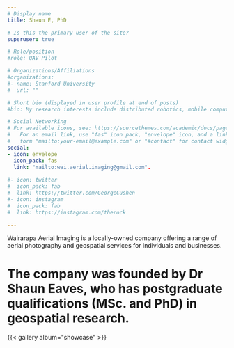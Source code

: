 ```yaml
---
# Display name
title: Shaun E, PhD

# Is this the primary user of the site?
superuser: true

# Role/position
#role: UAV Pilot

# Organizations/Affiliations
#organizations:
#- name: Stanford University
#  url: ""

# Short bio (displayed in user profile at end of posts)
#bio: My research interests include distributed robotics, mobile computing and programmable matter.

# Social Networking
# For available icons, see: https://sourcethemes.com/academic/docs/page-builder/#icons
#   For an email link, use "fas" icon pack, "envelope" icon, and a link in the
#   form "mailto:your-email@example.com" or "#contact" for contact widget.
social:
- icon: envelope
  icon_pack: fas
  link: "mailto:wai.aerial.imaging@gmail.com".
  
#- icon: twitter
#  icon_pack: fab
#  link: https://twitter.com/GeorgeCushen
#- icon: instagram
#  icon_pack: fab
#  link: https://instagram.com/therock

---
```


Wairarapa Aerial Imaging is a locally-owned company offering a range of aerial photography and geospatial services for individuals and businesses. 

# The company was founded by Dr Shaun Eaves, who has postgraduate qualifications (MSc. and PhD) in geospatial research. 

{{< gallery album="showcase" >}}
